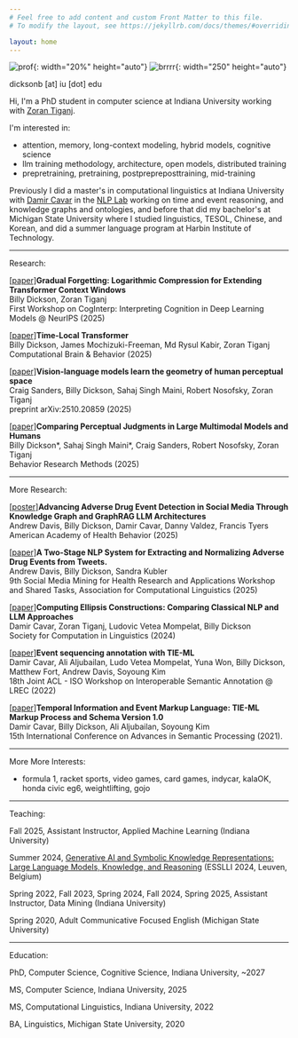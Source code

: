 ```yaml
---
# Feel free to add content and custom Front Matter to this file.
# To modify the layout, see https://jekyllrb.com/docs/themes/#overriding-theme-defaults

layout: home
---
```

![prof](../assets/images/prof2.jpg){: width="20%" height="auto"}
![brrrr](../assets/images/brrrr.jpg){: width="250" height="auto"}

dicksonb [at] iu [dot] edu

Hi, I'm a PhD student in computer science at Indiana University working with [Zoran Tiganj](https://homes.luddy.indiana.edu/ztiganj/).

I'm interested in:

 - attention, memory, long-context modeling, hybrid models, cognitive science
 - llm training methodology, architecture, open models, distributed training
 - prepretraining, pretraining, postprepreposttraining, mid-training

Previously I did a master's in computational linguistics at Indiana University with [Damir Cavar](https://damir.cavar.me/) in the [NLP Lab](https://nlp-lab.org/) working on time and event reasoning, and knowledge graphs and ontologies, and before that did my bachelor's at Michigan State University where I studied linguistics, TESOL, Chinese, and Korean, and did a summer language program at Harbin Institute of Technology.

---

Research:

[[paper]](https://arxiv.org/abs/2510.22109)**Gradual Forgetting: Logarithmic Compression for Extending Transformer Context Windows**<br>Billy Dickson, Zoran Tiganj<br> First Workshop on CogInterp: Interpreting Cognition in Deep Learning Models @ NeurIPS (2025) 

[[paper]](https://link.springer.com/article/10.1007/s42113-025-00253-9)**Time-Local Transformer**<br>Billy Dickson, James Mochizuki-Freeman, Md Rysul Kabir, Zoran Tiganj<br>Computational Brain & Behavior (2025)

[[paper]](https://arxiv.org/abs/2510.20859)**Vision-language models learn the geometry of human perceptual space**<br>Craig Sanders, Billy Dickson, Sahaj Singh Maini, Robert Nosofsky, Zoran Tiganj<br>preprint arXiv:2510.20859 (2025)

[[paper]](https://link.springer.com/article/10.3758/s13428-025-02728-w)**Comparing Perceptual Judgments in Large Multimodal Models and Humans**<br>Billy Dickson\*, Sahaj Singh Maini\*, Craig Sanders, Robert Nosofsky, Zoran Tiganj<br>Behavior Research Methods (2025)

---

More Research:

[[poster]](../assets/ade.pdf)**Advancing Adverse Drug Event Detection in Social Media Through Knowledge Graph and GraphRAG LLM Architectures**<br>Andrew Davis, Billy Dickson, Damir Cavar, Danny Valdez, Francis Tyers<br>American Academy of Health Behavior (2025)

[[paper]](https://aclanthology.org/2024.smm4h-1.27.pdf)**A Two-Stage NLP System for Extracting and Normalizing Adverse Drug Events from Tweets.**<br>Andrew Davis, Billy Dickson, Sandra Kubler<br>9th Social Media Mining for Health Research and Applications Workshop and Shared Tasks, Association for Computational Linguistics (2025) 

[[paper]](https://openpublishing.library.umass.edu/scil/article/id/2147/)**Computing Ellipsis Constructions: Comparing Classical NLP and LLM Approaches**<br>Damir Cavar, Zoran Tiganj, Ludovic Vetea Mompelat, Billy Dickson<br>Society for Computation in Linguistics (2024)

[[paper]](https://aclanthology.org/2022.isa-1.5/)**Event sequencing annotation with TIE-ML**<br>Damir Cavar, Ali Aljubailan, Ludo Vetea Mompelat, Yuna Won, Billy Dickson, Matthew Fort, Andrew Davis, Soyoung Kim<br>18th Joint ACL - ISO Workshop on Interoperable Semantic Annotation @ LREC (2022)

[[paper]](https://www.thinkmind.org/index.php?view=article&articleid=semapro_2021_1_60_30029)**Temporal Information and Event Markup Language: TIE-ML Markup Process and Schema Version 1.0**<br>Damir Cavar, Billy Dickson, Ali Aljubailan, Soyoung Kim<br>15th International Conference on Advances in Semantic Processing (2021).

---

More More Interests:

 -  formula 1, racket sports, video games, card games, indycar, kalaOK, honda civic eg6, weightlifting, gojo 

--- 


Teaching:

Fall 2025, Assistant Instructor, Applied Machine Learning (Indiana University)

Summer 2024, [Generative AI and Symbolic Knowledge Representations: Large Language Models, Knowledge, and Reasoning](https://damir.cavar.me/ESSLLI24_LLM_KG.github.io/) (ESSLLI 2024, Leuven, Belgium)

Spring 2022, Fall 2023, Spring 2024, Fall 2024, Spring 2025, Assistant Instructor, Data Mining (Indiana University)

Spring 2020, Adult Communicative Focused English (Michigan State University)

---


Education:

PhD, Computer Science, Cognitive Science, Indiana University, ~2027


MS, Computer Science, Indiana University, 2025


MS, Computational Linguistics, Indiana University, 2022


BA, Linguistics, Michigan State University, 2020
